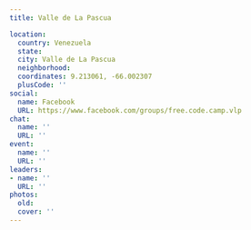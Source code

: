 ```yaml
---
title: Valle de La Pascua

location:
  country: Venezuela
  state: 
  city: Valle de La Pascua
  neighborhood: 
  coordinates: 9.213061, -66.002307
  plusCode: ''
social:
  name: Facebook
  URL: https://www.facebook.com/groups/free.code.camp.vlp
chat:
  name: ''
  URL: ''
event:
  name: ''
  URL: ''
leaders:
- name: ''
  URL: ''
photos:
  old: 
  cover: ''
---
```

